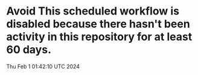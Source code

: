 # Avoid This scheduled workflow is disabled because there hasn't been activity in this repository for at least 60 days.
Thu Feb  1 01:42:10 UTC 2024
